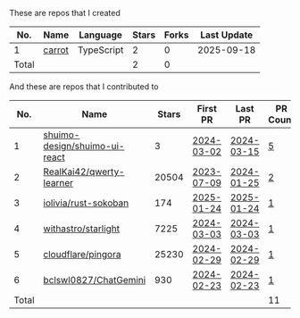 These are repos that I created  <br/>
<!-- BEGIN:created_repos -->
| No.   | Name                                       | Language   | Stars | Forks | Last Update |
|-------|--------------------------------------------|------------|-------|-------|-------------|
| 1     | [carrot](https://github.com/Muzych/carrot) | TypeScript | 2     | 0     | 2025-09-18  |
| Total |                                            |            | 2     | 0     |             |
<!-- END:created_repos -->

And these are repos that I contributed to  <br/>
<!-- BEGIN:contributed -->
| No.   | Name                                                                              | Stars | First PR                                                              | Last PR                                                                | PR Count                                                                              |
|-------|-----------------------------------------------------------------------------------|-------|-----------------------------------------------------------------------|------------------------------------------------------------------------|---------------------------------------------------------------------------------------|
| 1     | [shuimo-design/shuimo-ui-react](https://github.com/shuimo-design/shuimo-ui-react) | 3     | [2024-03-02](https://github.com/shuimo-design/shuimo-ui-react/pull/2) | [2024-03-15](https://github.com/shuimo-design/shuimo-ui-react/pull/10) | [5](https://github.com/shuimo-design/shuimo-ui-react/pulls?q=is%3Apr+author%3AMuzych) |
| 2     | [RealKai42/qwerty-learner](https://github.com/RealKai42/qwerty-learner)           | 20504 | [2023-07-09](https://github.com/RealKai42/qwerty-learner/pull/552)    | [2024-01-25](https://github.com/RealKai42/qwerty-learner/pull/746)     | [2](https://github.com/RealKai42/qwerty-learner/pulls?q=is%3Apr+author%3AMuzych)      |
| 3     | [iolivia/rust-sokoban](https://github.com/iolivia/rust-sokoban)                   | 174   | [2025-01-24](https://github.com/iolivia/rust-sokoban/pull/127)        | [2025-01-24](https://github.com/iolivia/rust-sokoban/pull/127)         | [1](https://github.com/iolivia/rust-sokoban/pulls?q=is%3Apr+author%3AMuzych)          |
| 4     | [withastro/starlight](https://github.com/withastro/starlight)                     | 7225  | [2024-03-03](https://github.com/withastro/starlight/pull/1591)        | [2024-03-03](https://github.com/withastro/starlight/pull/1591)         | [1](https://github.com/withastro/starlight/pulls?q=is%3Apr+author%3AMuzych)           |
| 5     | [cloudflare/pingora](https://github.com/cloudflare/pingora)                       | 25230 | [2024-02-29](https://github.com/cloudflare/pingora/pull/20)           | [2024-02-29](https://github.com/cloudflare/pingora/pull/20)            | [1](https://github.com/cloudflare/pingora/pulls?q=is%3Apr+author%3AMuzych)            |
| 6     | [bclswl0827/ChatGemini](https://github.com/bclswl0827/ChatGemini)                 | 930   | [2024-02-23](https://github.com/bclswl0827/ChatGemini/pull/23)        | [2024-02-23](https://github.com/bclswl0827/ChatGemini/pull/23)         | [1](https://github.com/bclswl0827/ChatGemini/pulls?q=is%3Apr+author%3AMuzych)         |
| Total |                                                                                   |       |                                                                       |                                                                        | 11                                                                                    |
<!-- END:contributed -->
